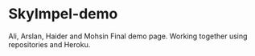 # SkyImpel-demo
Ali, Arslan, Haider and Mohsin Final demo page. Working together using repositories and Heroku.
